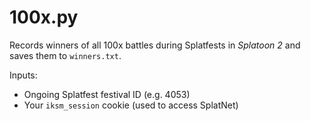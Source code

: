 # 100x.py

Records winners of all 100x battles during Splatfests in _Splatoon 2_ and saves them to `winners.txt`.

Inputs:
* Ongoing Splatfest festival ID (e.g. 4053)
* Your `iksm_session` cookie (used to access SplatNet)